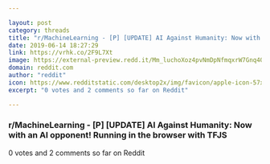 ```yaml
---

layout: post
category: threads
title: "r/MachineLearning - [P] [UPDATE] AI Against Humanity: Now with an AI opponent! Running in the browser with TFJS"
date: 2019-06-14 18:27:29
link: https://vrhk.co/2F9L7Xt
image: https://external-preview.redd.it/Mm_luchoXoz4pvNmDpNfmqxrW7Gnq4O_JOU0jH119A4.jpg?auto=webp&s=dd5ebb3dd0ecc22e5128c1033ae65b89c8414d96
domain: reddit.com
author: "reddit"
icon: https://www.redditstatic.com/desktop2x/img/favicon/apple-icon-57x57.png
excerpt: "0 votes and 2 comments so far on Reddit"

---
```


### r/MachineLearning - [P] [UPDATE] AI Against Humanity: Now with an AI opponent! Running in the browser with TFJS

0 votes and 2 comments so far on Reddit
